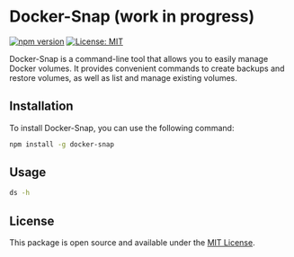 
# Docker-Snap (work in progress)

[![npm version](https://badge.fury.io/js/take-easy.svg)](https://www.npmjs.com/package/docker-snap)
[![License: MIT](https://img.shields.io/badge/License-MIT-yellow.svg)](https://opensource.org/licenses/MIT)

Docker-Snap is a command-line tool that allows you to easily manage Docker volumes. It provides convenient commands to create backups and restore volumes, as well as list and manage existing volumes.

## Installation
To install Docker-Snap, you can use the following command:

```bash
npm install -g docker-snap
```

## Usage

```bash
ds -h
```

## License

This package is open source and available under the [MIT License](https://opensource.org/licenses/MIT).

